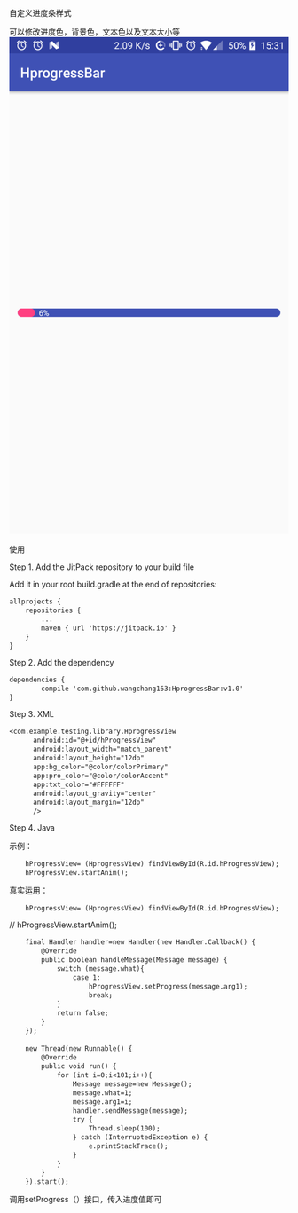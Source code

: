 自定义进度条样式

可以修改进度色，背景色，文本色以及文本大小等
![images](https://github.com/wangchang163/HprogressBar/blob/master/images/device-2017-07-31-153356.png)

使用


Step 1. Add the JitPack repository to your build file

Add it in your root build.gradle at the end of repositories:

	allprojects {
		repositories {
			...
			maven { url 'https://jitpack.io' }
		}
	}
	
Step 2. Add the dependency

    dependencies {
	        compile 'com.github.wangchang163:HprogressBar:v1.0'
	}
	
Step 3. XML

    <com.example.testing.library.HprogressView
          android:id="@+id/hProgressView"
          android:layout_width="match_parent"
          android:layout_height="12dp"
          app:bg_color="@color/colorPrimary"
          app:pro_color="@color/colorAccent"
          app:txt_color="#FFFFFF"
          android:layout_gravity="center"
          android:layout_margin="12dp"
          />


Step 4. Java

示例：

        hProgressView= (HprogressView) findViewById(R.id.hProgressView);
        hProgressView.startAnim();
        
        
真实运用：

        hProgressView= (HprogressView) findViewById(R.id.hProgressView);
//        hProgressView.startAnim();

        final Handler handler=new Handler(new Handler.Callback() {
            @Override
            public boolean handleMessage(Message message) {
                switch (message.what){
                    case 1:
                        hProgressView.setProgress(message.arg1);
                        break;
                }
                return false;
            }
        });

        new Thread(new Runnable() {
            @Override
            public void run() {
                for (int i=0;i<101;i++){
                    Message message=new Message();
                    message.what=1;
                    message.arg1=i;
                    handler.sendMessage(message);
                    try {
                        Thread.sleep(100);
                    } catch (InterruptedException e) {
                        e.printStackTrace();
                    }
                }
            }
        }).start();
        
调用setProgress（）接口，传入进度值即可